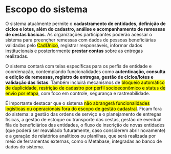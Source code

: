 # Escopo do sistema

O sistema atualmente permite o **cadastramento de entidades, definição de ciclos e lotes, além do cadastro, análise e acompanhamento de remessas de cestas básicas**. As organizações participantes poderão acessar o sistema para preencher remessas com dados de pessoas beneficiárias validadas pelo <mark style="background-color:$primary;">CadÚnico</mark>, registrar responsáveis, informar dados institucionais e posteriormente **prestar contas** sobre as entregas realizadas.&#x20;

O sistema contará com telas específicas para os perfis de entidade e coordenação, contemplando funcionalidades como **autenticação, consulta e edição de remessas, registro de entregas, gestão de ciclos/lotes e validação das listas**. Também incluirá mecanismos de <mark style="background-color:$success;">bloqueio automático de duplicidade, restrição de cadastro por perfil socioeconômico e status de envio por etapa</mark>, com foco em controle, segurança e rastreabilidade.&#x20;

É importante destacar que o sistema <mark style="background-color:$danger;">não abrangerá funcionalidades logísticas ou operacionais fora do escopo de gestão cadastral</mark>. Ficam fora do sistema: a gestão das ordens de serviço e o planejamento de entregas físicas, a gestão de estoque ou transporte das cestas, gestão de eventual fila de beneficiários das entidades, o fluxo de inscrição de novas entidades (que poderá ser reavaliado futuramente, caso considerem abrir novamente) e a geração de relatórios analíticos ou planilhas, que será realizada por meio de ferramentas externas, como o Metabase, integradas ao banco de dados do sistema.&#x20;
